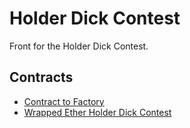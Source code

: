 # Holder Dick Contest

Front for the Holder Dick Contest.

## Contracts

* [Contract to Factory](https://polygonscan.com/address/0xe77edd217c589aba9887edf802e8ebe0a57a0578)
* [Wrapped Ether Holder Dick Contest](https://polygonscan.com/address/0x1940f9553db7608a06d308ee1d1b1ee994d96dde)
